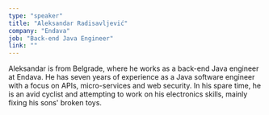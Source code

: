 ```yaml
---
type: "speaker"
title: "Aleksandar Radisavljević"
company: "Endava"
job: "Back-end Java Engineer"
link: ""
---
```


Aleksandar is from Belgrade, where he works as a back-end Java engineer at Endava. He has seven years of experience as a Java software engineer with a focus on APIs, micro-services and web security. In his spare time, he is an avid cyclist and attempting to work on his electronics skills, mainly fixing his sons' broken toys.